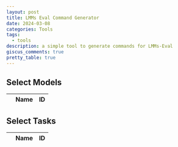 ```yaml
---
layout: post
title: LMMs Eval Command Generator
date: 2024-03-08
categories: Tools
tags:
  - tools
description: a simple tool to generate commands for LMMs-Eval
giscus_comments: true
pretty_table: true
---
```


## Select Models

<table
  id="models"
  class="table align-middle mb-0 bg-white"
  data-toggle="table"
  data-height="460"
  data-pagination="true"
  data-click-to-select="true"
  data-url="{{ 'assets/json/2024-03-08-LMMs-Eval-Cmd/models.json' | relative_url }}">
  <thead>
    <tr>
      <th data-field="state" data-checkbox="true"></th>
      <th data-field="Name">Name</th>
      <th data-field="ID">ID</th>
    </tr>
  </thead>
</table>

## Select Tasks

<table
  id="tasks"
  data-toggle="table"
  data-pagination="true"
  class="table align-middle mb-0 bg-white"
  data-height="460"
  data-click-to-select="true"
  data-url="{{ 'assets/json/2024-03-08-LMMs-Eval-Cmd/tasks.json' | relative_url }}">
  <thead>
    <tr>
      <th data-field="state" data-checkbox="true"></th>
      <th data-field="Name">Name</th>
      <th data-field="ID">ID</th>
    </tr>
  </thead>
</table>

<div id="selectedModels"></div>

<div id="selectedTasks"></div>

<script src="{{ 'assets/js/2024-03-08-LMMs-Eval-Cmd/script.js' | relative_url }}"></script>
